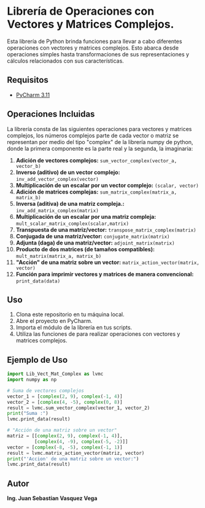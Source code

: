 # Librería de Operaciones con Vectores y Matrices Complejos.

Esta librería de Python brinda funciones para llevar a cabo diferentes operaciones con vectores y matrices complejos. Esto abarca desde operaciones simples hasta transformaciones de sus representaciones y cálculos relacionados con sus características.

## Requisitos

- [PyCharm 3.11](https://www.jetbrains.com/pycharm/)

## Operaciones Incluidas

La librería consta de las siguientes operaciones para vectores y matrices complejos, los números complejos parte de cada vector o matriz se representan por medio del tipo "complex" de la librería numpy de python, donde la primera componente es la parte real y la segunda, la imaginaria:

1. **Adición de vectores complejos:** `sum_vector_complex(vector_a, vector_b)`
2. **Inverso (aditivo) de un vector complejo:** `inv_add_vector_complex(vector)`
3. **Multiplicación de un escalar por un vector complejo:** `(scalar, vector)`
4. **Adición de matrices complejas:** `sum_matrix_complex(matrix_a, matrix_b)`
5. **Inversa (aditiva) de una matriz compleja.:** `inv_add_matrix_complex(matrix)`
6. **Multiplicación de un escalar por una matriz compleja:** `mult_scalar_matrix_complex(scalar,matrix)`
7. **Transpuesta de una matriz/vector:** `transpose_matrix_complex(matrix)`
8. **Conjugada de una matriz/vector:** `conjugate_matrix(matrix)`
9. **Adjunta (daga) de una matriz/vector:** `adjoint_matrix(matrix)`
10. **Producto de dos matrices (de tamaños compatibles):** `mult_matrix(matrix_a, matrix_b)`
11. **"Acción" de una matriz sobre un vector:** `matrix_action_vector(matrix, vector)`
12. **Función para imprimir vectores y matrices de manera convencional:** `print_data(data)`

## Uso

1. Clona este repositorio en tu máquina local.
2. Abre el proyecto en PyCharm.
3. Importa el módulo de la librería en tus scripts.
4. Utiliza las funciones de para realizar operaciones con vectores y matrices complejos.

## Ejemplo de Uso

```python
import Lib_Vect_Mat_Complex as lvmc
import numpy as np

# Suma de vectores complejos
vector_1 = [complex(2, 9), complex(-1, 4)]
vector_2 = [complex(4, -5), complex(0, 8)]
result = lvmc.sum_vector_complex(vector_1, vector_2)
print("Suma :")
lvmc.print_data(result)

# "Acción de una matriz sobre un vector"
matriz = [[complex(2, 9), complex(-1, 4)],
          [complex(4, -9), complex(-5, -2)]]
vector = [complex(-8, -5), complex(-1, 1)]
result = lvmc.matrix_action_vector(matriz, vector)
print("'Accion' de una matriz sobre un vector:")
lvmc.print_data(result)
```
## Autor
**Ing. Juan Sebastian Vasquez Vega**